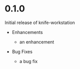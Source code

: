 # 0.1.0

Initial release of knife-workstation

* Enhancements
  * an enhancement

* Bug Fixes
  * a bug fix

